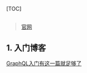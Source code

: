 [TOC]
## 
> [官网](http://graphql.cn)


## 1. 入门博客
[GraphQL入门有这一篇就足够了](https://blog.csdn.net/qq_41882147/article/details/82966783)